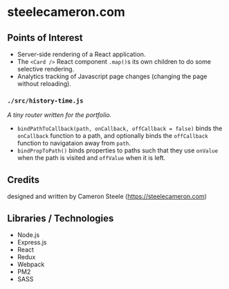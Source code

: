 # steelecameron.com

## Points of Interest
- Server-side rendering of a React application.
- The `<Card />` React component `.map()`s its own children to do some selective rendering.
- Analytics tracking of Javascript page changes (changing the page without reloading).

### `./src/history-time.js`
*A tiny router written for the portfolio.*

- `bindPathToCallback(path, onCallback, offCallback = false)` binds the `onCallback` function to a path, and optionally binds the `offCallback` function to navigataion away from `path`.
- `bindPropToPath()` binds properties to paths such that they use `onValue` when the path is visited and `offValue` when it is left.

## Credits
designed and written by Cameron Steele (https://steelecameron.com)

## Libraries / Technologies
- Node.js
- Express.js
- React
- Redux
- Webpack
- PM2
- SASS